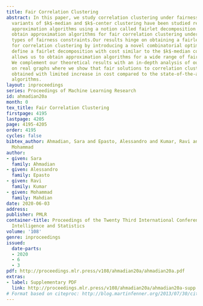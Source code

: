 ```yaml
---
title: Fair Correlation Clustering
abstract: In this paper, we study correlation clustering under fairness constraints.  Fair
  variants of $k$-median and $k$-center clustering have been studied recently, and
  approximation algorithms using a notion called fairlet decomposition have been proposed.  We
  obtain approximation algorithms for fair correlation clustering under several important
  types of fairness constraints.Our results hinge on obtaining a fairlet decomposition
  for correlation clustering by introducing a novel combinatorial optimization problem.  We
  define a fairlet decomposition with cost similar to the $k$-median cost and this
  allows us to obtain approximation algorithms for a wide range of fairness constraints.
  We complement our theoretical results with an in-depth analysis of our algorithms
  on real graphs where we show that fair solutions to correlation clustering can be
  obtained with limited increase in cost compared to the state-of-the-art (unfair)
  algorithms.
layout: inproceedings
series: Proceedings of Machine Learning Research
id: ahmadian20a
month: 0
tex_title: Fair Correlation Clustering
firstpage: 4195
lastpage: 4205
page: 4195-4205
order: 4195
cycles: false
bibtex_author: Ahmadian, Sara and Epasto, Alessandro and Kumar, Ravi and Mahdian,
  Mohammad
author:
- given: Sara
  family: Ahmadian
- given: Alessandro
  family: Epasto
- given: Ravi
  family: Kumar
- given: Mohammad
  family: Mahdian
date: 2020-06-03
address: 
publisher: PMLR
container-title: Proceedings of the Twenty Third International Conference on Artificial
  Intelligence and Statistics
volume: '108'
genre: inproceedings
issued:
  date-parts:
  - 2020
  - 6
  - 3
pdf: http://proceedings.mlr.press/v108/ahmadian20a/ahmadian20a.pdf
extras:
- label: Supplementary PDF
  link: http://proceedings.mlr.press/v108/ahmadian20a/ahmadian20a-supp.pdf
# Format based on citeproc: http://blog.martinfenner.org/2013/07/30/citeproc-yaml-for-bibliographies/
---
```

